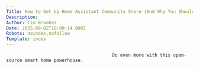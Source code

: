 ```yaml
---
Title: How to Set Up Home Assistant Community Store (And Why You Should)
Description: 
Author: Tim Brookes
Date: 2025-09-02T18:00:14.000Z
Robots: noindex,nofollow
Template: index
---
```


                                            Do even more with this open-source smart home powerhouse.
                                        